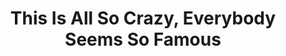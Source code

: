 ---
ee_id_show: '4269'
site: '1'
type: '5'
title: This Is All So Crazy, Everybody Seems So Famous
url: this-is-all-so-crazy-everybody-seems-so-famous
live_url:
year: '2015'
venue: Gamec
state_country: Bergamo
pitch: Absolutely ​<i>BONKERS</i> show in the oldest municipal space in Bergamo. A
  def eye popper. So fun.
ps:
imgs: gamec-bergamo-2015-04-install-3-database-MZ.jpg,gamec-bergamo-2015-04-install-4-database-MZ.jpg,gamec-bergamo-2015-04-install-1-database-RM.jpg,gamec-bergamo-2015-04-install-2-database-RM.jpg,gamec-bergamo-2015-04-install-10-database-MZ.jpg,gamec-bergamo-2015-04-install-16-database-MZ.jpg,gamec-bergamo-2015-04-install-19-database-MZ.jpg,gamec-bergamo-2015-04-install-18-database-MZ.jpg,gamec-bergamo-2015-04-install-20-press-MZ.jpg,gamec-bergamo-2015-04-install-23-press-MZ.jpg,gamec-bergamo-2015-04-install-24-press-MZ.jpg,gamec-bergamo-2015-04-install-25-press-MZ.jpg,gamec-bergamo-2015-04-install-30-database-MZ.jpg,gamec-bergamo-2015-04-install-32-database-MZ.jpg,gamec-bergamo-2015-04-install-33-database-MZ.jpg,gamec-bergamo-2015-04-install-34-database-MZ.jpg,gamec-bergamo-2015-04-install-35-database-MZ.jpg,gamec-bergamo-2015-04-install-37-database-MZ.jpg,gamec-bergamo-2015-04-install-39-database-MZ.jpg
things: "[7] [supermarioclouds] 2002-001 Super Mario Clouds,[220] [2003-001-totally-fucked]
  2003-001 Totally Fucked,[4117] [2013-189-asshole-lakes] 2013-189 Asshole / Lakes,[4118]
  [2013-190-awkard-smiles-lakes] 2013-190 Awkard Smiles / Lakes,[4175] [2014-097-hillary-lakes]
  2014 097 Hillary / Lakes,[4259] [2015-001-dreams] 2015-001 Dreams,[4260] [2015-014-hot-topics]
  2015-014 Hot Topics,[4261] [2015-015-rich-forever] 2015-015 Rich Forever,[4262]
  [2015-022-trust-no-bitch] 2015-022 Trust No Bitch,[4263] [2015-027-fucks] 2015-027
  Fucks,[4264] [2015-030] 2015-030 Social Network,[4266] [2015-047-since-u-been-gone]
  2015-047 Since U Been Gone,[4267] [2014-152-photoshop-cs] 2014-152 Photoshop CS,[4268]
  [2014-135-photoshop-cs] 2014-135 Photoshop CS,[4270] [2015-056-this-is-all-so-crazy-everybody-seems-so-famous-catalog]
  2015-056 This is all so crazy, everybody seems so famous (catalog),[4271] [2015-021-frozen]
  2015-021 Frozen"
status:
vis: Y
layout: shows
---